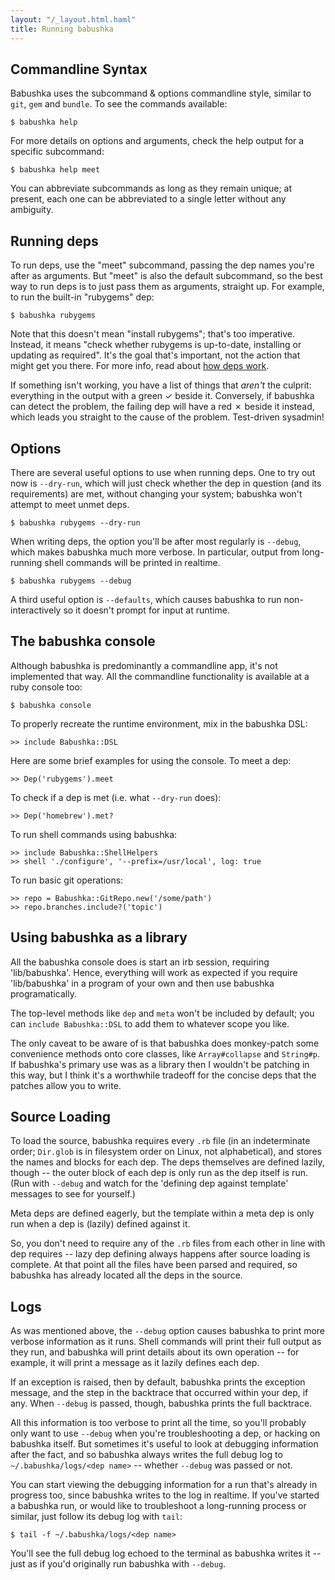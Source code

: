 ```yaml
---
layout: "/_layout.html.haml"
title: Running babushka
---
```



## Commandline Syntax

Babushka uses the subcommand & options commandline style, similar to `git`, `gem` and `bundle`. To see the commands available:

    $ babushka help

For more details on options and arguments, check the help output for a specific subcommand:

    $ babushka help meet

You can abbreviate subcommands as long as they remain unique; at present, each one can be abbreviated to a single letter without any ambiguity.


## Running deps

To run deps, use the "meet" subcommand, passing the dep names you're after as arguments. But "meet" is also the default subcommand, so the best way to run deps is to just pass them as arguments, straight up. For example, to run the built-in "rubygems" dep:

    $ babushka rubygems

Note that this doesn't mean "install rubygems"; that's too imperative. Instead, it means "check whether rubygems is up-to-date, installing or updating as required". It's the goal that's important, not the action that might get you there. For more info, read about [how deps work](http://babushka.me/how-deps-work).

If something isn't working, you have a list of things that _aren't_ the culprit: everything in the output with a green ✓ beside it. Conversely, if babushka can detect the problem, the failing dep will have a red ✗ beside it instead, which leads you straight to the cause of the problem. Test-driven sysadmin!


## Options

There are several useful options to use when running deps. One to try out now is `--dry-run`, which will just check whether the dep in question (and its requirements) are met, without changing your system; babushka won't attempt to meet unmet deps.

    $ babushka rubygems --dry-run

When writing deps, the option you'll be after most regularly is `--debug`, which makes babushka much more verbose. In particular, output from long-running shell commands will be printed in realtime.

    $ babushka rubygems --debug

A third useful option is `--defaults`, which causes babushka to run non-interactively so it doesn't prompt for input at runtime.


## The babushka console

Although babushka is predominantly a commandline app, it's not implemented that way. All the commandline functionality is available at a ruby console too:

    $ babushka console

To properly recreate the runtime environment, mix in the babushka DSL:

    >> include Babushka::DSL

Here are some brief examples for using the console. To meet a dep:

    >> Dep('rubygems').meet

To check if a dep is met (i.e. what `--dry-run` does):

    >> Dep('homebrew').met?

To run shell commands using babushka:

    >> include Babushka::ShellHelpers
    >> shell './configure', '--prefix=/usr/local', log: true

To run basic git operations:

    >> repo = Babushka::GitRepo.new('/some/path')
    >> repo.branches.include?('topic')


## Using babushka as a library

All the babushka console does is start an irb session, requiring 'lib/babushka'. Hence, everything will work as expected if you require 'lib/babushka' in a program of your own and then use babushka programatically.

The top-level methods like `dep` and `meta` won't be included by default; you can `include Babushka::DSL` to add them to whatever scope you like.

The only caveat to be aware of is that babushka does monkey-patch some convenience methods onto core classes, like `Array#collapse` and `String#p`. If babushka's primary use was as a library then I wouldn't be patching in this way, but I think it's a worthwhile tradeoff for the concise deps that the patches allow you to write.


## Source Loading

To load the source, babushka requires every `.rb` file (in an indeterminate order; `Dir.glob` is in filesystem order on Linux, not alphabetical), and stores the names and blocks for each dep. The deps themselves are defined lazily, though -- the outer block of each dep is only run as the dep itself is run. (Run with `--debug` and watch for the 'defining dep against template' messages to see for yourself.)

Meta deps are defined eagerly, but the template within a meta dep is only run when a dep is (lazily) defined against it.

So, you don't need to require any of the `.rb` files from each other in line with dep requires -- lazy dep defining always happens after source loading is complete. At that point all the files have been parsed and required, so babushka has already located all the deps in the source.


## Logs

As was mentioned above, the `--debug` option causes babushka to print more verbose information as it runs. Shell commands will print their full output as they run, and babushka will print details about its own operation -- for example, it will print a message as it lazily defines each dep.

If an exception is raised, then by default, babushka prints the exception message, and the step in the backtrace that occurred within your dep, if any. When `--debug` is passed, though, babushka prints the full backtrace.

All this information is too verbose to print all the time, so you'll probably only want to use `--debug` when you're troubleshooting a dep, or hacking on babushka itself. But sometimes it's useful to look at debugging information after the fact, and so babushka always writes the full debug log to `~/.babushka/logs/<dep name>` -- whether `--debug` was passed or not.

You can start viewing the debugging information for a run that's already in progress too, since babushka writes to the log in realtime. If you've started a babushka run, or would like to troubleshoot a long-running process or similar, just follow its debug log with `tail`:

    $ tail -f ~/.babushka/logs/<dep name>

You'll see the full debug log echoed to the terminal as babushka writes it -- just as if you'd originally run babushka with `--debug`.
